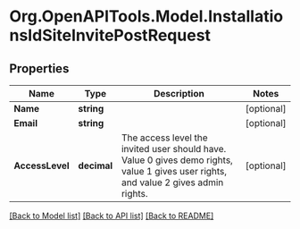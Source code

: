 # Org.OpenAPITools.Model.InstallationsIdSiteInvitePostRequest

## Properties

Name | Type | Description | Notes
------------ | ------------- | ------------- | -------------
**Name** | **string** |  | [optional] 
**Email** | **string** |  | [optional] 
**AccessLevel** | **decimal** | The access level the invited user should have. Value 0 gives demo rights, value 1 gives user rights, and value 2 gives admin rights. | [optional] 

[[Back to Model list]](../../README.md#documentation-for-models) [[Back to API list]](../../README.md#documentation-for-api-endpoints) [[Back to README]](../../README.md)

